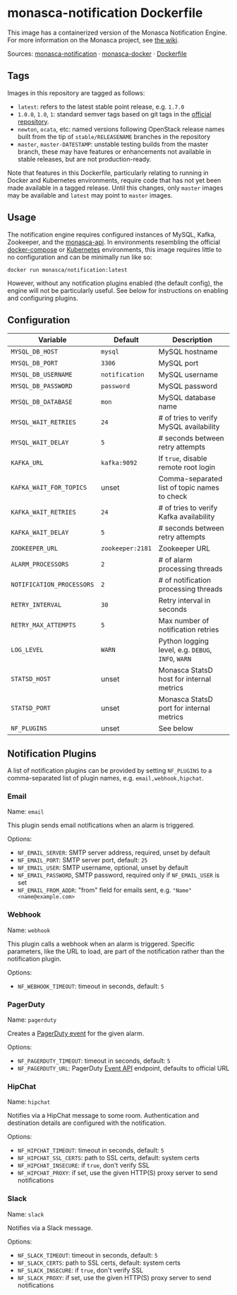 monasca-notification Dockerfile
===============================

This image has a containerized version of the Monasca Notification Engine. For
more information on the Monasca project, see [the wiki][1].

Sources: [monasca-notification][2] &middot; [monasca-docker][3] &middot; [Dockerfile][4]

Tags
----

Images in this repository are tagged as follows:

 * `latest`: refers to the latest stable point release, e.g. `1.7.0`
 * `1.0.0`, `1.0`, `1`: standard semver tags based on git tags in the
   [official repository][2].
 * `newton`, `ocata`, etc: named versions following OpenStack release names
   built from the tip of `stable/RELEASENAME` branches in the repository
 * `master`, `master-DATESTAMP`: unstable testing builds from the master branch,
   these may have features or enhancements not available in stable releases, but
   are not production-ready.

Note that features in this Dockerfile, particularly relating to running in
Docker and Kubernetes environments, require code that has not yet been made
available in a tagged release. Until this changes, only `master` images may be
available and `latest` may point to `master` images.

Usage
-----

The notification engine requires configured instances of MySQL, Kafka,
Zookeeper, and the [monasca-api][5]. In environments resembling the official
[docker-compose][3] or [Kubernetes][6] environments, this image requires little
to no configuration and can be minimally run like so:

    docker run monasca/notification:latest

However, without any notification plugins enabled (the default config), the
engine will not be particularly useful. See below for instructions on enabling
and configuring plugins.

Configuration
-------------

| Variable             | Default        | Description                              |
|----------------------|----------------|------------------------------------------|
| `MYSQL_DB_HOST`      | `mysql`        | MySQL hostname                           |
| `MYSQL_DB_PORT`      | `3306`         | MySQL port                               |
| `MYSQL_DB_USERNAME`  | `notification` | MySQL username                           |
| `MYSQL_DB_PASSWORD`  | `password`     | MySQL password                           |
| `MYSQL_DB_DATABASE`  | `mon`          | MySQL database name                      |
| `MYSQL_WAIT_RETRIES` | `24`           | # of tries to verify MySQL availability  |
| `MYSQL_WAIT_DELAY`   | `5`            | # seconds between retry attempts         |
| `KAFKA_URL`          | `kafka:9092`   | If `true`, disable remote root login     |
| `KAFKA_WAIT_FOR_TOPICS` | unset       | Comma-separated list of topic names to check |
| `KAFKA_WAIT_RETRIES` | `24`           | # of tries to verify Kafka availability  |
| `KAFKA_WAIT_DELAY`   | `5`            | # seconds between retry attempts         |
| `ZOOKEEPER_URL`      | `zookeeper:2181` | Zookeeper URL                          |
| `ALARM_PROCESSORS`   | `2`            | # of alarm processing threads            |
| `NOTIFICATION_PROCESSORS` | `2`       | # of notification processing threads     |
| `RETRY_INTERVAL`     | `30`           | Retry interval in seconds                |
| `RETRY_MAX_ATTEMPTS` | `5`            | Max number of notification retries       |
| `LOG_LEVEL`          | `WARN`         | Python logging level, e.g. `DEBUG`, `INFO`, `WARN` |
| `STATSD_HOST`        | unset          | Monasca StatsD host for internal metrics |
| `STATSD_PORT`        | unset          | Monasca StatsD port for internal metrics |
| `NF_PLUGINS`         | unset          | See below                                |

Notification Plugins
--------------------

A list of notification plugins can be provided by setting `NF_PLUGINS` to a
comma-separated list of plugin names, e.g. `email,webhook,hipchat`.

### Email

Name: `email`

This plugin sends email notifications when an alarm is triggered.

Options:
 * `NF_EMAIL_SERVER`: SMTP server address, required, unset by default
 * `NF_EMAIL_PORT`: SMTP server port, default: `25`
 * `NF_EMAIL_USER`: SMTP username, optional, unset by default
 * `NF_EMAIL_PASSWORD`, SMTP password, required only if `NF_EMAIL_USER` is set
 * `NF_EMAIL_FROM_ADDR`: "from" field for emails sent, e.g.
   `"Name" <name@example.com>`

### Webhook

Name: `webhook`

This plugin calls a webhook when an alarm is triggered. Specific parameters,
like the URL to load, are part of the notification rather than the notification
plugin.

Options:
 * `NF_WEBHOOK_TIMEOUT`: timeout in seconds, default: `5`

### PagerDuty

Name: `pagerduty`

Creates a [PagerDuty event][7] for the given alarm.

Options:
 * `NF_PAGERDUTY_TIMEOUT`: timeout in seconds, default: `5`
 * `NF_PAGERDUTY_URL`: PagerDuty [Event API][7] endpoint, defaults to official
   URL

### HipChat

Name: `hipchat`

Notifies via a HipChat message to some room. Authentication and destination
details are configured with the notification.

Options:
 * `NF_HIPCHAT_TIMEOUT`: timeout in seconds, default: `5`
 * `NF_HIPCHAT_SSL_CERTS`: path to SSL certs, default: system certs
 * `NF_HIPCHAT_INSECURE`: if `true`, don't verify SSL
 * `NF_HIPCHAT_PROXY`: if set, use the given HTTP(S) proxy server to send
   notifications

### Slack

Name: `slack`

Notifies via a Slack message.

Options:
* `NF_SLACK_TIMEOUT`: timeout in seconds, default: `5`
* `NF_SLACK_CERTS`: path to SSL certs, default: system certs
* `NF_SLACK_INSECURE`: if `true`, don't verify SSL
* `NF_SLACK_PROXY`: if set, use the given HTTP(S) proxy server to send
  notifications


[1]: https://wiki.openstack.org/wiki/Monasca
[2]: https://github.com/openstack/monasca-notification/
[3]: https://github.com/hpcloud-mon/monasca-docker/
[4]: https://github.com/hpcloud-mon/monasca-docker/blob/master/monasca-notification/Dockerfile
[5]: https://hub.docker.com/r/monasca/api/
[6]: https://github.com/hpcloud-mon/monasca-docker/blob/master/k8s/
[7]: https://v2.developer.pagerduty.com/docs/events-api
